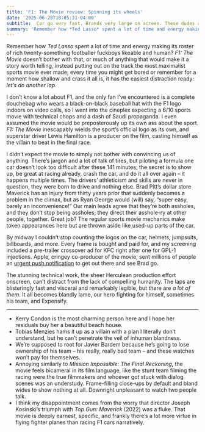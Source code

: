 ```yaml
---
title: 'F1: The Movie review: Spinning its wheels'
date: '2025-06-28T18:05:31-04:00'
subtitle:  Car go very fast. Brands very large on screen. These dudes are real jerks. Cool I guess?
summary: 'Remember how *Ted Lasso* spent a lot of time and energy making its roster of rich twenty-something footballer fuckboys likeable and human? *F1: The Movie* doesn’t bother with that, or much of anything that would make it a story worth telling, instead putting out on the track the most maximalist sports movie ever made; every time you might get bored or remember for a moment how shallow and crass it all is, it has the easiest distraction ready: *let’s do another lap*.'
---
```


Remember how *Ted Lasso* spent a lot of time and energy making its roster of rich twenty-something footballer fuckboys likeable and human? *F1: The Movie* doesn’t bother with that, or much of anything that would make it a story worth telling, instead putting out on the track the most maximalist sports movie ever made; every time you might get bored or remember for a moment how shallow and crass it all is, it has the easiest distraction ready: *let’s do another lap*.

I don’t know a lot about F1, and the only fan I’ve encountered is a complete douchebag who wears a black-on-black baseball hat with the F1 logo indoors on video calls, so I went into the cineplex expecting a 6/10 sports movie with technical chops and a dash of Saudi propaganda. I even assumed the movie would be preposterously up its own ass about the sport. *F1: The Movie*  inescapably wields the sport’s official logo as its own, and superstar driver Lewis Hamilton is a producer on the film, casting himself as the villain to beat in the final race.

I didn’t expect the movie to simply not bother with convincing us of anything. There’s jargon and a lot of talk of tires, but piloting a formula one car doesn’t look too difficult after these 141 minutes; the secret is to show up, be great at racing already, crash the car, and do it all over again – it happens multiple times. The drivers’ athleticism and skills are never in question, they were born to drive and nothing else. Brad Pitt’s dollar store Maverick has an injury from thirty years prior that suddenly becomes a problem in the climax, but as Ryan George would (will) say, “super easy, barely an inconvenience!” Our main leads agree that they’re both assholes, and they don’t stop being assholes; they direct their asshole-ry at other people, together. Great job? The regular sports movie mechanics make token appearances here but are thrown aside like used-up parts of the car.

By midway I couldn’t stop counting the logos on the car, helmets, jumpsuits, billboards, and more. Every frame is bought and paid for, and my screening included a pre-trailer crossover ad for KFC right after one for GPL-1 injections. Apple, cringey co-producer of the movie, sent millions of people an [urgent push notification](https://www.macrumors.com/2025/06/24/apple-wallet-notification-f1-movie-ad/) to get out there and see Brad go.

The stunning technical work, the sheer Herculean production effort onscreen, can’t distract from the lack of compelling humanity. The laps are blisteringly fast and visceral and remarkably legible, but there are *a lot of them*. It all becomes blandly lame, our hero fighting for himself, sometimes his team, and Expensify.

---

- Kerry Condon is the most charming person here and I hope her residuals buy her a beautiful beach house.
- Tobias Menzies hams it up as a villain with a plan I literally don’t understand, but he can’t penetrate the veil of inhuman blandness.
- We’re supposed to root for Javier Bardem because he’s going to lose ownership of his team – his really, really bad team – and these watches won’t pay for themselves.
- Annoying similarly to *Mission Impossible: The Final Reckoning*, the movie feels bicameral in its film language, like the stunt team filming the racing were the true filmmakers and whoever got stuck with dialog scenes was an understudy. Frame-filling close-ups by default and bland wides to show nothing at all. Downright unpleasant to watch two people talk.
- I think my disappointment comes from the worry that director Joseph Kosinski’s triumph with *Top Gun: Maverick* (2022) was a fluke. That movie is deeply earnest, specific, and frankly there’s a lot more virtue in flying fighter planes than racing F1 cars narratively.